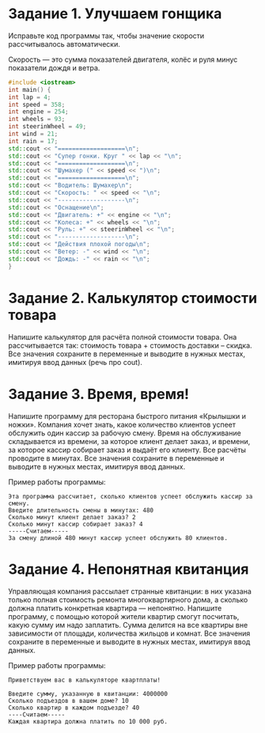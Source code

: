 # Задание 1. Улучшаем гонщика
Исправьте код программы так, чтобы значение скорости рассчитывалось автоматически.

Скорость — это сумма показателей двигателя, колёс и руля минус показатели дождя и ветра.

```c++
#include <iostream> 
int main() { 
int lap = 4; 
int speed = 358; 
int engine = 254; 
int wheels = 93; 
int steerinWheel = 49; 
int wind = 21; 
int rain = 17; 
std::cout << "===================\n"; 
std::cout << "Супер гонки. Круг " << lap << "\n"; 
std::cout << "===================\n"; 
std::cout << "Шумахер (" << speed << ")\n"; 
std::cout << "===================\n"; 
std::cout << "Водитель: Шумахер\n"; 
std::cout << "Скорость: " << speed << "\n"; 
std::cout << "-------------------\n"; 
std::cout << "Оснащение\n"; 
std::cout << "Двигатель: +" << engine << "\n"; 
std::cout << "Колеса: +" << wheels << "\n"; 
std::cout << "Руль: +" << steerinWheel << "\n"; 
std::cout << "-------------------\n"; 
std::cout << "Действия плохой погоды\n"; 
std::cout << "Ветер: -" << wind << "\n"; 
std::cout << "Дождь: -" << rain << "\n"; 
}
```
 
# Задание 2. Калькулятор стоимости товара
Напишите калькулятор для расчёта полной стоимости товара. Она рассчитывается так: стоимость товара  + стоимость доставки – скидка. Все значения сохраните в переменные и выводите в нужных местах, имитируя ввод данных (речь про cout).

 
# Задание 3. Время, время!
Напишите программу для ресторана быстрого питания «Крылышки и ножки». Компания хочет знать, какое количество клиентов успеет обслужить один кассир за рабочую смену. Время на обслуживание складывается из времени, за которое клиент делает заказ, и времени, за которое кассир собирает заказ и выдаёт его клиенту. Все расчёты проводите в минутах. Все значения сохраните в переменные и выводите в нужных местах, имитируя ввод данных.

Пример работы программы: 
```
Эта программа рассчитает, сколько клиентов успеет обслужить кассир за смену. 
Введите длительность смены в минутах: 480 
Сколько минут клиент делает заказ? 2 
Сколько минут кассир собирает заказ? 4 
-----Считаем----- 
За смену длиной 480 минут кассир успеет обслужить 80 клиентов.
```
 
# Задание 4. Непонятная квитанция
Управляющая компания рассылает странные квитанции: в них указана только полная стоимость ремонта многоквартирного дома, а сколько должна платить конкретная квартира — непонятно. Напишите программу, с помощью которой жители квартир смогут посчитать, какую сумму им надо заплатить. Сумма делится на все квартиры вне зависимости от площади, количества жильцов и комнат. Все значения сохраните в переменные и выводите в нужных местах, имитируя ввод данных.


Пример работы программы: 
```
Приветствуем вас в калькуляторе квартплаты!  
  
Введите сумму, указанную в квитанции: 4000000 
Сколько подъездов в вашем доме? 10 
Сколько квартир в каждом подъезде? 40 
----Считаем----- 
Каждая квартира должна платить по 10 000 руб.
```